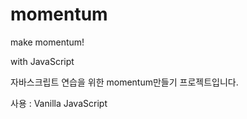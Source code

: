 # momentum
make momentum!

with JavaScript

자바스크립트 연습을 위한 momentum만들기 프로젝트입니다.

사용 :  Vanilla JavaScript
